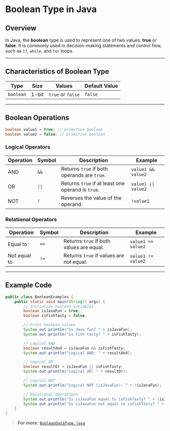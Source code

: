 # Boolean Type in Java

## Overview
In Java, the **boolean** type is used to represent one of two values: **true** or **false**. It is commonly used in decision-making statements and control flow, such as `if`, `while`, and `for` loops.

---

## Characteristics of Boolean Type

| **Type**   | **Size** | **Values**          | **Default Value** |
|------------|----------|---------------------|-------------------|
| `boolean`  | 1-bit    | `true` or `false`   | `false`           |

---

## Boolean Operations

```java
boolean value1 = true; // primitive boolean
boolean value2 = false; // primitive boolean
```

### **Logical Operators**
| **Operation**  | **Symbol** | **Description**                             | **Example**                    |
|-----------------|------------|---------------------------------------------|--------------------------------|
| AND            | `&&`       | Returns `true` if both operands are `true`. | `value1 && value2` |
| OR             | `\|\|`       | Returns `true` if at least one operand is `true`. | `value1 \|\| value2` |
| NOT            | `!`        | Reverses the value of the operand.          | `!value1`               |

### **Relational Operators**
| **Operation**       | **Symbol** | **Description**               | **Example**         |
|----------------------|------------|-------------------------------|---------------------|
| Equal to            | `==`       | Returns `true` if both values are equal. | `value1 == value2` |
| Not equal to        | `!=`       | Returns `true` if values are not equal. | `value1 != value2` |

---

## Example Code
```java
public class BooleanExamples {
    public static void main(String[] args) {
        // Initialize boolean variables
        boolean isJavaFun = true;
        boolean isFishTasty = false;

        // Print boolean values
        System.out.println("Is Java fun? " + isJavaFun);
        System.out.println("Is fish tasty? " + isFishTasty);

        // Logical AND
        boolean resultAnd = isJavaFun && isFishTasty;
        System.out.println("Logical AND: " + resultAnd);

        // Logical OR
        boolean resultOr = isJavaFun || isFishTasty;
        System.out.println("Logical OR: " + resultOr);

        // Logical NOT
        System.out.println("Logical NOT (isJavaFun): " + !isJavaFun);

        // Relational Operations
        System.out.println("Is isJavaFun equal to isFishTasty? " + (isJavaFun == isFishTasty));
        System.out.println("Is isJavaFun not equal to isFishTasty? " + (isJavaFun != isFishTasty));
    }
}
```

> **For more:** [`BooleanDataType.java`](./BooleanDataType.java)
